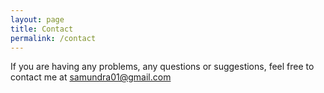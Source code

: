 ```yaml
---
layout: page
title: Contact
permalink: /contact
---
```


If you are having any problems, any questions or suggestions, feel free to contact me at [samundra01@gmail.com](mailto:samundra01@gmail.com)
